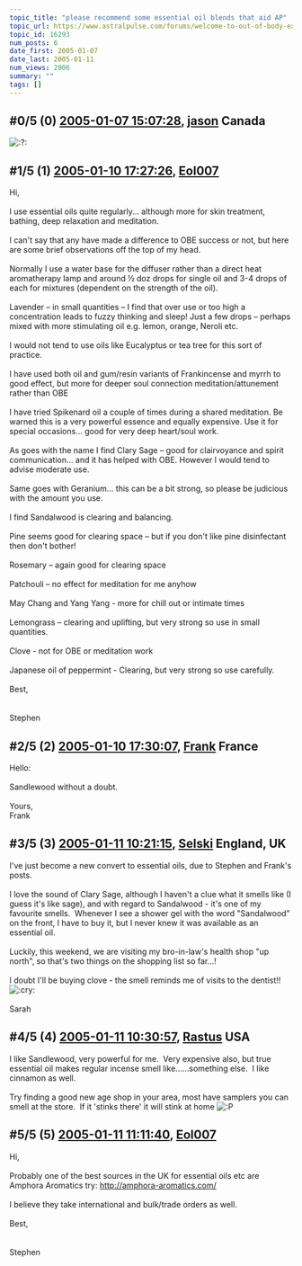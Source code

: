 ```yaml
---
topic_title: "please recommend some essential oil blends that aid AP"
topic_url: https://www.astralpulse.com/forums/welcome-to-out-of-body-experiences!/please-recommend-some-essential-oil-blends-that-aid-ap
topic_id: 16293
num_posts: 6
date_first: 2005-01-07
date_last: 2005-01-11
num_views: 2006
summary: ""
tags: []
---
```


## \#0/5 (0) [2005-01-07 15:07:28](https://www.astralpulse.com/forums/index.php?msg=141632), [jason](https://www.astralpulse.com/forums/profile/?u=1099) Canada ##
<section>
<img alt=":?:" class="smiley" src="https://www.astralpulse.com/forums/Smileys/fugue/smiley.png" title="Smiley"/>
</section>

## \#1/5 (1) [2005-01-10 17:27:26](https://www.astralpulse.com/forums/index.php?msg=142225), [Eol007](https://www.astralpulse.com/forums/profile/?u=1893)  ##
<section>
Hi,
<br>
<br>
I use essential oils quite regularly... although more for skin treatment, bathing, deep relaxation and meditation.
<br>
<br>
I can't say that any have made a difference to OBE success or not, but here are some brief observations off the top of my head.
<br>
<br>
Normally I use a water base for the diffuser rather than a direct heat aromatherapy lamp and around ½ doz drops for single oil and 3-4 drops of each for mixtures (dependent on the strength of the oil).
<br>
<br>
Lavender – in small quantities – I find that over use or too high a concentration leads to fuzzy thinking and sleep! Just a few drops – perhaps mixed with more stimulating oil e.g. lemon, orange, Neroli etc.
<br>
<br>
I would not tend to use oils like Eucalyptus or tea tree for this sort of practice.
<br>
<br>
I have used both oil and gum/resin variants of Frankincense and myrrh to good effect, but more for deeper soul connection meditation/attunement rather than OBE
<br>
<br>
I have tried Spikenard oil a couple of times during a shared meditation. Be warned this is a very powerful essence and equally expensive. Use it for special occasions... good for very deep heart/soul work.
<br>
<br>
As goes with the name I find Clary Sage – good for clairvoyance and spirit communication... and it has helped with OBE. However I would tend to advise moderate use.
<br>
<br>
Same goes with Geranium... this can be a bit strong, so please be judicious with the amount you use.
<br>
<br>
I find Sandalwood is clearing and balancing.
<br>
<br>
Pine seems good for clearing space – but if you don't like pine disinfectant then don't bother!
<br>
<br>
Rosemary – again good for clearing space
<br>
<br>
Patchouli – no effect for meditation for me anyhow
<br>
<br>
May Chang and Yang Yang - more for chill out or intimate times
<br>
<br>
Lemongrass – clearing and uplifting, but very strong so use in small quantities.
<br>
<br>
Clove - not for OBE or meditation work
<br>
<br>
Japanese oil of peppermint - Clearing, but very strong so use carefully.
<br>
<br>
Best,
<br>
<br>
<br>
Stephen
</section>

## \#2/5 (2) [2005-01-10 17:30:07](https://www.astralpulse.com/forums/index.php?msg=142226), [Frank](https://www.astralpulse.com/forums/profile/?u=359) France ##
<section>
Hello:
<br>
<br>
Sandlewood without a doubt.
<br>
<br>
Yours,
<br>
Frank
</section>

## \#3/5 (3) [2005-01-11 10:21:15](https://www.astralpulse.com/forums/index.php?msg=142296), [Selski](https://www.astralpulse.com/forums/profile/?u=6012) England, UK ##
<section>
I've just become a new convert to essential oils, due to Stephen and Frank's posts.
<br>
<br>
I love the sound of Clary Sage, although I haven't a clue what it smells like (I guess it's like sage), and with regard to Sandalwood - it's one of my favourite smells.  Whenever I see a shower gel with the word "Sandalwood" on the front, I have to buy it, but I never knew it was available as an essential oil.
<br>
<br>
Luckily, this weekend, we are visiting my bro-in-law's health shop "up north", so that's two things on the shopping list so far...!
<br>
<br>
I doubt I'll be buying clove - the smell reminds me of visits to the dentist!!
<img alt=":cry:" class="smiley" src="https://www.astralpulse.com/forums/Smileys/fugue/cry.png" title="Cry"/>
<br>
<br>
Sarah
</section>

## \#4/5 (4) [2005-01-11 10:30:57](https://www.astralpulse.com/forums/index.php?msg=142298), [Rastus](https://www.astralpulse.com/forums/profile/?u=6268) USA ##
<section>
I like Sandlewood, very powerful for me.  Very expensive also, but true essential oil makes regular incense smell like......something else.  I like cinnamon as well.
<br>
<br>
Try finding a good new age shop in your area, most have samplers you can smell at the store.  If it 'stinks there' it will stink at home
<img alt=":P" class="smiley" src="https://www.astralpulse.com/forums/Smileys/fugue/tongue.png" title="Tongue"/>
</section>

## \#5/5 (5) [2005-01-11 11:11:40](https://www.astralpulse.com/forums/index.php?msg=142309), [Eol007](https://www.astralpulse.com/forums/profile/?u=1893)  ##
<section>
Hi,
<br>
<br>
Probably one of the best sources in the UK for essential oils etc are Amphora Aromatics try:
<a class="bbc_link" href="http://amphora-aromatics.com/" rel="noopener" target="_blank">
 http://amphora-aromatics.com/
</a>
<br>
<br>
I believe they take international and bulk/trade orders as well.
<br>
<br>
Best,
<br>
<br>
<br>
Stephen
</section>